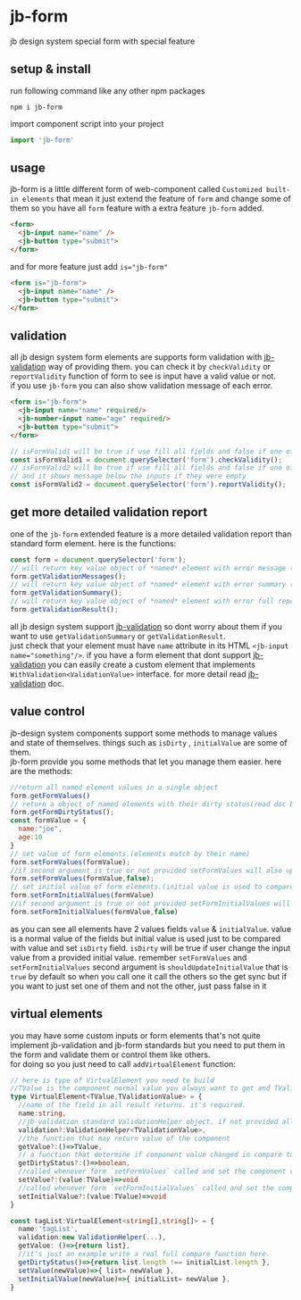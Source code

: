 # jb-form
jb design system special form with special feature

## setup & install

run following command like any other npm packages

```command
npm i jb-form
```
import component script into your project

```js
import 'jb-form'
```

## usage

jb-form is a little different form of web-component called `Customized built-in elements`  that mean it just extend the feature of `form` and change some of them so you have all `form` feature with a extra feature `jb-form` added.

```html
<form>
  <jb-input name="name" />
  <jb-button type="submit">
</form>
```

and for more feature just add `is="jb-form"`

```html
<form is="jb-form">
  <jb-input name="name" />
  <jb-button type="submit">
</form>
```

## validation

all jb design system form elements are supports form validation with [jb-validation](https://github.com/javadbat/jb-validation) way of providing them. you can check it by `checkValidity` or `reportValidity` function of form to see is input have a valid value or not.    
if you use `jb-form` you can also show validation message of each error.

```html
<form is="jb-form">
  <jb-input name="name" required/>
  <jb-number-input name="age" required/>
  <jb-button type="submit">
</form>
```
```js
// isFormValid1 will be true if use fill all fields and false if one of them is empty
const isFormValid1 = document.querySelector('form').checkValidity();
// isFormValid2 will be true if use fill all fields and false if one of them is empty
// and it shows message below the inputs if they were empty
const isFormValid2 = document.querySelector('form').reportValidity();
```
## get more detailed validation report

one of the `jb-form` extended feature is a more detailed validation report than standard form element.
here is the functions:

```js
const form = document.querySelector('form');
// will return key value object of *named* element with error message ('' if element value is valid) works for all form standards element like HTML input
form.getValidationMessages();
// will return key value object of *named* element with error summary (null if element not implement jb-validation standard) works only for custom element that implement jb-validation standard
form.getValidationSummary();
// will return key value object of *named* element with error full report (null if element not implement jb-validation standard) works only for custom element that implement jb-validation standards
form.getValidationResult();
```
all jb design system support [jb-validation](https://github.com/javadbat/jb-validation) so dont worry about them if you want to use `getValidationSummary` or `getValidationResult`.    
just check that your element must have `name` attribute in its HTML `<jb-input name="something"/>`.
if you have a form element that dont support [jb-validation](https://github.com/javadbat/jb-validation) you can easily create a custom element that implements `WithValidation<ValidationValue>` interface. for more detail read [jb-validation](https://github.com/javadbat/jb-validation) doc.

## value control

jb-design system components support some methods to manage values and state of themselves. things such as `isDirty` , `initialValue` are some of them.    
jb-form provide you some methods that let you manage them easier. here are the methods:
```js
//return all named element values in a single object
form.getFormValues()
// return a object of named elements with their dirty status(read doc below the code for more information)
form.getFormDirtyStatus();
const formValue = {
  name:"joe",
  age:10
}
// set value of form elements.(elements match by their name)
form.setFormValues(formValue);
//if second argument is true or not provided setFormValues will also update initial value and if set to false it just update value
form.setFormValues(formValue,false);
// set initial value of form elements.(initial value is used to compare with value and set isDirty flag)
form.setFormInitialValues(formValue)
//if second argument is true or not provided setFormInitialValues will also update value and if set to false it just update value
form.setFormInitialValues(formValue,false)
```
as you can see all elements have 2 values fields `value` & `initialValue`. value is a normal value of the fields but initial value is used just to be compared with value and set `isDirty` field.
`isDirty` will be true if user change the input value from a provided initial value.
remember `setFormValues` and `setFormInitialValues` second argument is `shouldUpdateInitialValue` that is `true` by default so when you call one it call the others so the get sync but if you want to just set one of them and not the other, just pass false in it

## virtual elements

you may have some custom inputs or form elements that's not quite implement jb-validation and jb-form standards but you need to put them in the form and validate them or control them like others.    
for doing so you just need to call `addVirtualElement` function:

```typescript
// here is type of VirtualElement you need to build
//TValue is the component normal value you always want to get and TValidationValue is the value you want to pass to validation module validators. they may be the same type or not base on your component 
type VirtualElement<TValue,TValidationValue> = {
  //name of the field in all result returns. it's required.
  name:string,
  //jb-validation standard ValidationHelper object. if not provided all validation methods will skip this input
  validation?:ValidationHelper<TValidationValue>,
  //the function that may return value of the component
  getValue?:()=>TValue,
  // a function that determine if component value changed in compare to provided initialValue
  getDirtyStatus?:()=>boolean,
  //called whenever form `setFormValues` called and set the component value
  setValue?:(value:TValue)=>void
  //called whenever form `setFormInitialValues` called and set the component initial value
  setInitialValue?:(value:TValue)=>void
}

const tagList:VirtualElement<string[],string[]> = {
  name:'tagList',
  validation:new ValidationHelper(...),
  getValue: ()=>{return list},
  //it's just an example write a real full compare function here.
  getDirtyStatus()=>{return list.length !== initialList.length },
  setValue(newValue)=>{ list= newValue },
  setInitialValue(newValue)=>{ initialList= newValue },
}
```


